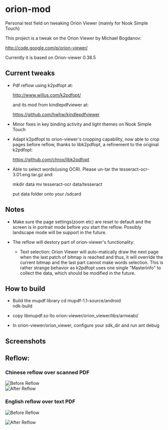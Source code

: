 orion-mod
=========

Personal test field on tweaking Orion Viewer (mainly for Nook Simple Touch)

This project is a tweak on the Orion Viewer by  Michael Bogdanov:

http://code.google.com/p/orion-viewer/

Currently it is based on Orion-viewer 0.38.5

Current tweaks
--------------

* Pdf reflow using k2pdfopt at:

  http://www.willus.com/k2pdfopt/

  and its mod from kindlepdfviewer at:

  https://github.com/hwhw/kindlepdfviewer

* Minor fixes in key binding activity and light themes on Nook Simple Touch

* Adapt k2pdfopt to orion-viewer's cropping capability, now able to crop pages before
  reflow, thanks to libk2pdfopt, a refinement to the original k2pdfopt:

  https://github.com/chrox/libk2pdfopt

* Able to select words(using OCR). Please un-tar the tesseract-ocr-3.01.eng.tar.gz and:

  mkdir data
  mv tesseract-ocr data/tesseract

  put data folder  onto your /sdcard
  
Notes
-------------
* Make sure the page settings(zoom etc) are reset to default and the screen is
  in portrait mode before you start the reflow. Possibly landscape mode will be support
  in the future.

* The reflow will destory part of orion-viewer's  functionality:
  - Text selection: Orion Viewer will auto-matically draw the next page when the last
    patch of bitmap is reached and thus, it will override the current bitmap and the last
    part cannot make words selection. This is rather strange behavior as k2pdfopt uses
    one single "Masterinfo" to collect the data, which should be modified in the future.
    
How to build
------------
* Build the mupdf library
  cd mupdf-1.1-source/android  
  ndk-build

* copy libmupdf.so lto orion-viewer/orion_viewer/libs/armeabi/

* In orion-viewer/orion_viewer, configure your sdk_dir and run ant debug

Screenshots
-----------
## Reflow: ##
### Chinese reflow over scanned PDF ###

  ![Before Reflow](https://github.com/kkspeed/orion-mod/raw/master/img/chn_1.png) \
  ![After Reflow](https://github.com/kkspeed/orion-mod/raw/master/img/chn_2.png) 

### English reflow over text PDF ###

  ![Before Reflow](https://github.com/kkspeed/orion-mod/raw/master/img/eng_1.png)

  ![After Reflow](https://github.com/kkspeed/orion-mod/raw/master/img/eng_2.png) 

